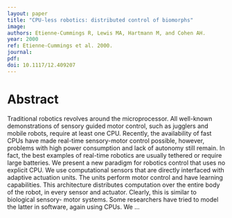 ```yaml
---
layout: paper
title: "CPU-less robotics: distributed control of biomorphs"
image:
authors: Etienne-Cummings R, Lewis MA, Hartmann M, and Cohen AH.
year: 2000
ref: Etienne-Cummings et al. 2000.
journal:
pdf:
doi: 10.1117/12.409207
---
```


# Abstract
Traditional robotics revolves around the microprocessor. All well-known demonstrations of sensory guided motor control, such as jugglers and mobile robots, require at least one CPU. Recently, the availability of fast CPUs have made real-time sensory-motor control possible, however, problems with high power consumption and lack of autonomy still remain. In fact, the best examples of real-time robotics are usually tethered or require large batteries. We present a new paradigm for robotics control that uses no explicit CPU. We use computational sensors that are directly interfaced with adaptive actuation units. The units perform motor control and have learning capabilities. This architecture distributes computation over the entire body of the robot, in every sensor and actuator. Clearly, this is similar to biological sensory- motor systems. Some researchers have tried to model the latter in software, again using CPUs. We …
